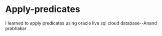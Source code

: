 # Apply-predicates
I learned to apply predicates using oracle live sql cloud database--Anand prabhakar
